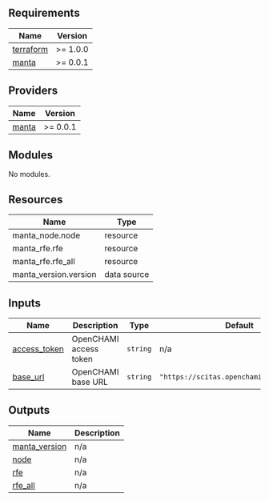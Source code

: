 <!-- BEGIN_TF_DOCS -->
## Requirements

| Name | Version |
|------|---------|
| <a name="requirement_terraform"></a> [terraform](#requirement\_terraform) | >= 1.0.0 |
| <a name="requirement_manta"></a> [manta](#requirement\_manta) | >= 0.0.1 |

## Providers

| Name | Version |
|------|---------|
| <a name="provider_manta"></a> [manta](#provider\_manta) | >= 0.0.1 |

## Modules

No modules.

## Resources

| Name | Type |
|------|------|
| manta_node.node | resource |
| manta_rfe.rfe | resource |
| manta_rfe.rfe_all | resource |
| manta_version.version | data source |

## Inputs

| Name | Description | Type | Default | Required |
|------|-------------|------|---------|:--------:|
| <a name="input_access_token"></a> [access\_token](#input\_access\_token) | OpenCHAMI access token | `string` | n/a | yes |
| <a name="input_base_url"></a> [base\_url](#input\_base\_url) | OpenCHAMI base URL | `string` | `"https://scitas.openchami.cluster:8443"` | no |

## Outputs

| Name | Description |
|------|-------------|
| <a name="output_manta_version"></a> [manta\_version](#output\_manta\_version) | n/a |
| <a name="output_node"></a> [node](#output\_node) | n/a |
| <a name="output_rfe"></a> [rfe](#output\_rfe) | n/a |
| <a name="output_rfe_all"></a> [rfe\_all](#output\_rfe\_all) | n/a |
<!-- END_TF_DOCS -->